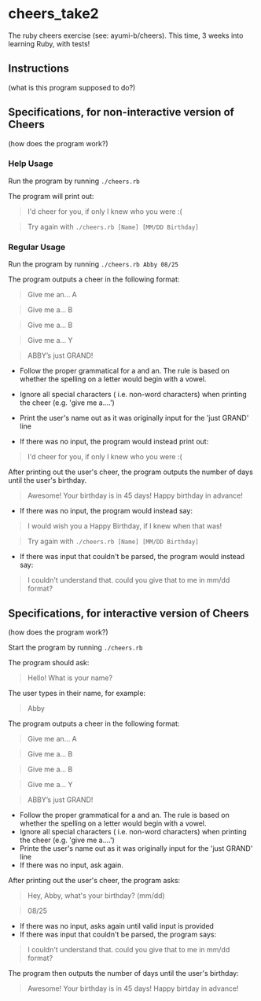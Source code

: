 # cheers_take2
The ruby cheers exercise (see: ayumi-b/cheers). This time, 3 weeks into learning Ruby, with tests!

## Instructions
(what is this program supposed to do?)



## Specifications, for non-interactive version of Cheers
(how does the program work?)

### Help Usage

Run the program by running `./cheers.rb`

The program will print out:

> I'd cheer for you, if only I knew who you were :(


> Try again with `./cheers.rb [Name] [MM/DD Birthday]`


### Regular Usage

Run the program by running `./cheers.rb Abby 08/25`

The program outputs a cheer in the following format:

> Give me an... A

> Give me a... B

> Give me a... B

> Give me a... Y

> ABBY’s just GRAND!

* Follow the proper grammatical for a and an. The rule is based on
  whether the spelling on a letter would begin with a vowel.
* Ignore all special characters ( i.e. non-word characters) when
  printing the cheer (e.g. 'give me a....')
* Print the user's name out as it was originally input for the 'just
  GRAND' line

* If there was no input, the program would instead print out:

> I'd cheer for you, if only I knew who you were :(

After printing out the user's cheer, the program outputs the number of
days until the user's birthday.


> Awesome! Your birthday is in 45 days! Happy birthday in advance!


* If there was no input, the program would instead say:

> I would wish you a Happy Birthday, if I knew when that was!

> Try again with `./cheers.rb [Name] [MM/DD Birthday]`

* If there was input that couldn't be parsed, the program would instead
  say:

> I couldn't understand that. could you give that to me in mm/dd format?




## Specifications, for interactive version of Cheers
(how does the program work?)

Start the program by running `./cheers.rb`

The program should ask:

> Hello! What is your name?

The user types in their name, for example:

> Abby

The program outputs a cheer in the following format:

> Give me an... A

> Give me a... B

> Give me a... B

> Give me a... Y

> ABBY’s just GRAND!

* Follow the proper grammatical for a and an. The rule is based on
  whether the spelling on a letter would begin with a vowel.
* Ignore all special characters ( i.e. non-word characters) when
  printing the cheer (e.g. 'give me a....')
* Printe the user's name out as it was originally input for the 'just
  GRAND' line
* If there was no input, ask again.

After printing out the user's cheer, the program asks:

> Hey, Abby, what's your birthday? (mm/dd)


>08/25

* If there was no input, asks again until valid input is provided
* If there was input that couldn't be parsed, the program says:

> I couldn't understand that. could you give that to me in mm/dd format?

The program then outputs the number of days until the user's birthday:

> Awesome! Your birthday is in 45 days! Happy birtday in advance!
